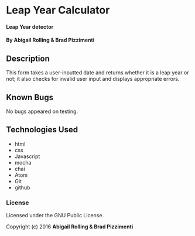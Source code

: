 # Leap Year Calculator

#### Leap Year detector

#### By Abigail Rolling & Brad Pizzimenti

## Description

This form takes a user-inputted date and returns whether it is a leap year or not; it also checks for invalid user input and displays appropriate errors.

## Known Bugs

No bugs appeared on testing.

## Technologies Used

* html
* css
* Javascript
* mocha
* chai
* Atom
* Git
* github



### License

Licensed under the GNU Public License.

Copyright (c) 2016 **Abigail Rolling & Brad Pizzimenti**
